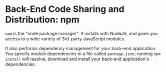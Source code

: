 # Back-End Code Sharing and Distribution: npm

`npm` is the "node package manager". It installs with NodeJS, and gives you access to a wide variety of 3rd-party JavaScript modules.

It also performs dependency management for your back-end application. You specify module dependencies in a file called `package.json`; running `npm install` will resolve, download and install your back-end application's dependencies.

